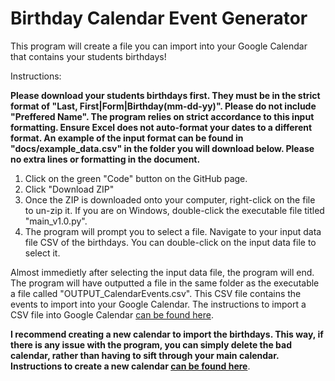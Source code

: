 # Birthday Calendar Event Generator

This program will create a file you can import into your Google Calendar that contains your students birthdays!

Instructions:

**Please download your students birthdays first. They must be in the strict format of "Last, First|Form|Birthday(mm-dd-yy)". Please do not include "Preffered Name". The program relies on strict accordance to this input formatting. Ensure Excel does not auto-format your dates to a different format. An example of the input format can be found in "docs/example_data.csv" in the folder you will download below. Please no extra lines or formatting in the document.**

1) Click on the green "Code" button on the GitHub page.
2) Click "Download ZIP"
3) Once the ZIP is downloaded onto your computer, right-click on the file to un-zip it. If you are on Windows, double-click the executable file titled "main_v1.0.py".
4) The program will prompt you to select a file. Navigate to your input data file CSV of the birthdays. You can double-click on the input data file to select it.

Almost immedietly after selecting the input data file, the program will end. The program will have outputted a file in the same folder as the executable a file called "OUTPUT_CalendarEvents.csv". This CSV file contains the events to import into your Google Calendar. The instructions to import a CSV file into Google Calendar [can be found here](https://support.google.com/calendar/answer/37118?hl=en&co=GENIE.Platform%3DDesktop).

**I recommend creating a new calendar to import the birthdays. This way, if there is any issue with the program, you can simply delete the bad calendar, rather than having to sift through your main calendar. Instructions to create a new calendar [can be found here](https://support.google.com/calendar/answer/37095?hl=en)**.

